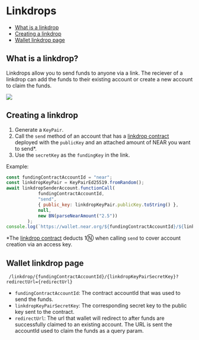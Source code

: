 # Linkdrops

* [What is a linkdrop](#what-is-a-linkdrop)
* [Creating a linkdrop](#creating-a-linkdrop)
* [Wallet linkdrop page](#wallet-linkdrop-page)

## What is a linkdrop?

Linkdrops allow you to send funds to anyone via a link. The reciever of a linkdrop can add the funds to their existing account or create a new account to claim the funds.

![](https://i.imgur.com/P5WMg1i.png)


## Creating a linkdrop
1. Generate a `KeyPair`.
2. Call the `send` method of an account that has a [linkdrop contract](https://github.com/near/near-linkdrop) deployed with the `publicKey` and an attached amount of NEAR you want to send*.
3. Use the `secretKey` as the `fundingKey` in the link.

Example:
```js
const fundingContractAccountId = "near";
const linkdropKeyPair = KeyPairEd25519.fromRandom();
await linkdropSenderAccount.functionCall(
            fundingContractAccountId,
            "send",
            { public_key: linkdropKeyPair.publicKey.toString() },
            null,
            new BN(parseNearAmount("2.5"))
        );
console.log(`https://wallet.near.org/${fundingContractAccountId}/${linkdropKeyPair.secretKey}`);
```

*The [linkdrop contract](https://github.com/near/near-linkdrop) deducts 1Ⓝ when calling `send` to cover account creation via an access key.

## Wallet linkdrop page

     /linkdrop/{fundingContractAccountId}/{linkdropKeyPairSecretKey}?redirectUrl={redirectUrl}
    
* `fundingContractAccountId`: The contract accountId that was used to send the funds.
* `linkdropKeyPairSecretKey`: The corresponding secret key to the public key sent to the contract.
* `redirectUrl`: The url that wallet will redirect to after funds are successfully claimed to an existing account. The URL is sent the accountId used to claim the funds as a query param.
